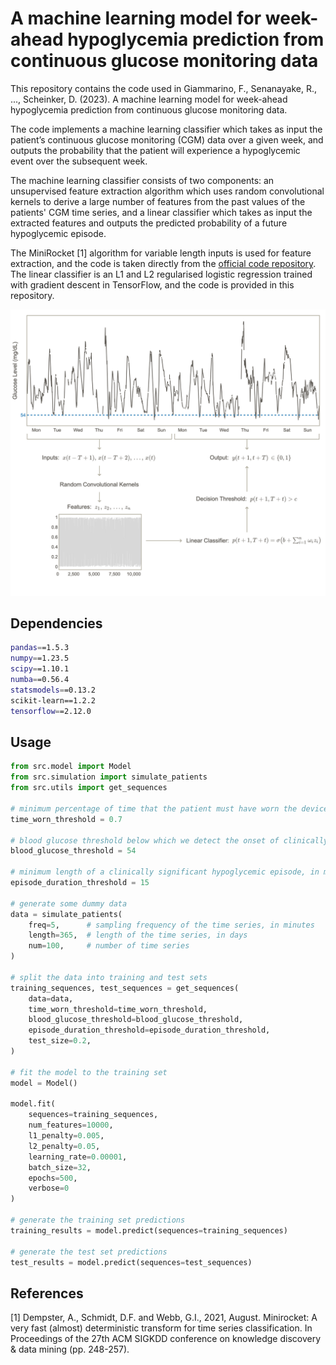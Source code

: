 # A machine learning model for week-ahead hypoglycemia prediction from continuous glucose monitoring data
[//]: # (![license]&#40;https://img.shields.io/github/license/flaviagiammarino/stanford-hypoglycemia-forecasting&#41;)
[//]: # (![languages]&#40;https://img.shields.io/github/languages/top/flaviagiammarino/stanford-hypoglycemia-forecasting&#41;)

This repository contains the code used in Giammarino, F., Senanayake, R., ..., Scheinker, D. (2023). A machine learning model for week-ahead 
hypoglycemia prediction from continuous glucose monitoring data.

The code implements a machine learning classifier which takes as input the patient’s continuous glucose monitoring (CGM) data over a given week, 
and outputs the probability that the patient will experience a hypoglycemic event over the subsequent week. 

The machine learning classifier consists of two components: an unsupervised feature extraction algorithm which uses random convolutional 
kernels to derive a large number of features from the past values of the patients' CGM time series, and a linear classifier which takes as input 
the extracted features and outputs the predicted probability of a future hypoglycemic episode. 

The MiniRocket [1] algorithm for variable length inputs is used for feature extraction, and the code is taken directly from 
the [official code repository](https://github.com/angus924/minirocket). The linear classifier is an L1 and L2 regularised logistic regression trained 
with gradient descent in TensorFlow, and the code is provided in this repository.

![diagram](diagram.png)

## Dependencies
```bash
pandas==1.5.3
numpy==1.23.5
scipy==1.10.1
numba==0.56.4
statsmodels==0.13.2
scikit-learn==1.2.2
tensorflow==2.12.0
```
## Usage
```python
from src.model import Model
from src.simulation import simulate_patients
from src.utils import get_sequences

# minimum percentage of time that the patient must have worn the device over a given week
time_worn_threshold = 0.7

# blood glucose threshold below which we detect the onset of clinically significant hypoglycemia, in mg/dL
blood_glucose_threshold = 54

# minimum length of a clinically significant hypoglycemic episode, in minutes
episode_duration_threshold = 15

# generate some dummy data
data = simulate_patients(
    freq=5,      # sampling frequency of the time series, in minutes
    length=365,  # length of the time series, in days
    num=100,     # number of time series
)

# split the data into training and test sets
training_sequences, test_sequences = get_sequences(
    data=data,
    time_worn_threshold=time_worn_threshold,
    blood_glucose_threshold=blood_glucose_threshold,
    episode_duration_threshold=episode_duration_threshold,
    test_size=0.2,
)

# fit the model to the training set
model = Model()

model.fit(
    sequences=training_sequences,
    num_features=10000,
    l1_penalty=0.005,
    l2_penalty=0.05,
    learning_rate=0.00001,
    batch_size=32,
    epochs=500,
    verbose=0
)

# generate the training set predictions
training_results = model.predict(sequences=training_sequences)

# generate the test set predictions
test_results = model.predict(sequences=test_sequences)
```
## References

[1] Dempster, A., Schmidt, D.F. and Webb, G.I., 2021, August. Minirocket: A very fast (almost) deterministic transform for time series classification. In Proceedings of the 27th ACM SIGKDD conference on knowledge discovery & data mining (pp. 248-257).
